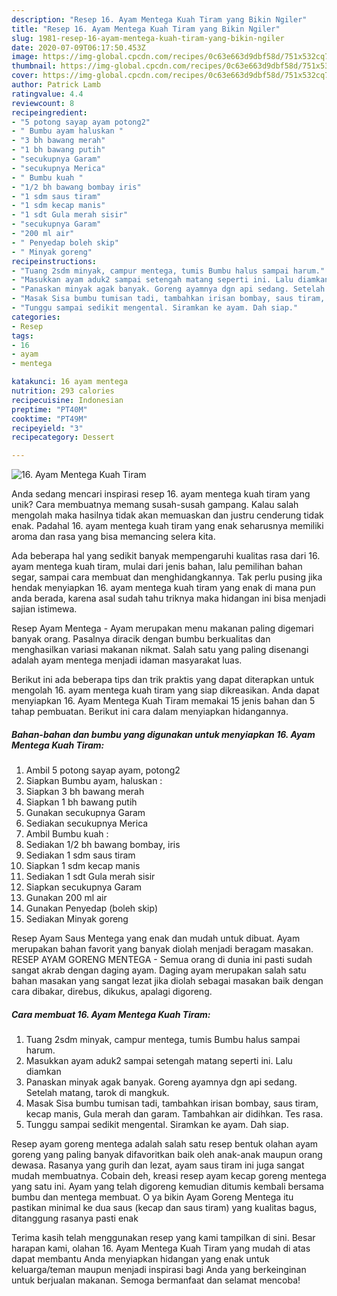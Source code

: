 ```yaml
---
description: "Resep 16. Ayam Mentega Kuah Tiram yang Bikin Ngiler"
title: "Resep 16. Ayam Mentega Kuah Tiram yang Bikin Ngiler"
slug: 1981-resep-16-ayam-mentega-kuah-tiram-yang-bikin-ngiler
date: 2020-07-09T06:17:50.453Z
image: https://img-global.cpcdn.com/recipes/0c63e663d9dbf58d/751x532cq70/16-ayam-mentega-kuah-tiram-foto-resep-utama.jpg
thumbnail: https://img-global.cpcdn.com/recipes/0c63e663d9dbf58d/751x532cq70/16-ayam-mentega-kuah-tiram-foto-resep-utama.jpg
cover: https://img-global.cpcdn.com/recipes/0c63e663d9dbf58d/751x532cq70/16-ayam-mentega-kuah-tiram-foto-resep-utama.jpg
author: Patrick Lamb
ratingvalue: 4.4
reviewcount: 8
recipeingredient:
- "5 potong sayap ayam potong2"
- " Bumbu ayam haluskan "
- "3 bh bawang merah"
- "1 bh bawang putih"
- "secukupnya Garam"
- "secukupnya Merica"
- " Bumbu kuah "
- "1/2 bh bawang bombay iris"
- "1 sdm saus tiram"
- "1 sdm kecap manis"
- "1 sdt Gula merah sisir"
- "secukupnya Garam"
- "200 ml air"
- " Penyedap boleh skip"
- " Minyak goreng"
recipeinstructions:
- "Tuang 2sdm minyak, campur mentega, tumis Bumbu halus sampai harum."
- "Masukkan ayam aduk2 sampai setengah matang seperti ini. Lalu diamkan"
- "Panaskan minyak agak banyak. Goreng ayamnya dgn api sedang. Setelah matang, tarok di mangkuk."
- "Masak Sisa bumbu tumisan tadi, tambahkan irisan bombay, saus tiram, kecap manis, Gula merah dan garam. Tambahkan air didihkan. Tes rasa."
- "Tunggu sampai sedikit mengental. Siramkan ke ayam. Dah siap."
categories:
- Resep
tags:
- 16
- ayam
- mentega

katakunci: 16 ayam mentega 
nutrition: 293 calories
recipecuisine: Indonesian
preptime: "PT40M"
cooktime: "PT49M"
recipeyield: "3"
recipecategory: Dessert

---
```



![16. Ayam Mentega Kuah Tiram](https://img-global.cpcdn.com/recipes/0c63e663d9dbf58d/751x532cq70/16-ayam-mentega-kuah-tiram-foto-resep-utama.jpg)

Anda sedang mencari inspirasi resep 16. ayam mentega kuah tiram yang unik? Cara membuatnya memang susah-susah gampang. Kalau salah mengolah maka hasilnya tidak akan memuaskan dan justru cenderung tidak enak. Padahal 16. ayam mentega kuah tiram yang enak seharusnya memiliki aroma dan rasa yang bisa memancing selera kita.

Ada beberapa hal yang sedikit banyak mempengaruhi kualitas rasa dari 16. ayam mentega kuah tiram, mulai dari jenis bahan, lalu pemilihan bahan segar, sampai cara membuat dan menghidangkannya. Tak perlu pusing jika hendak menyiapkan 16. ayam mentega kuah tiram yang enak di mana pun anda berada, karena asal sudah tahu triknya maka hidangan ini bisa menjadi sajian istimewa.

Resep Ayam Mentega - Ayam merupakan menu makanan paling digemari banyak orang. Pasalnya diracik dengan bumbu berkualitas dan menghasilkan variasi makanan nikmat. Salah satu yang paling disenangi adalah ayam mentega menjadi idaman masyarakat luas.


Berikut ini ada beberapa tips dan trik praktis yang dapat diterapkan untuk mengolah 16. ayam mentega kuah tiram yang siap dikreasikan. Anda dapat menyiapkan 16. Ayam Mentega Kuah Tiram memakai 15 jenis bahan dan 5 tahap pembuatan. Berikut ini cara dalam menyiapkan hidangannya.

<!--inarticleads1-->

##### Bahan-bahan dan bumbu yang digunakan untuk menyiapkan 16. Ayam Mentega Kuah Tiram:

1. Ambil 5 potong sayap ayam, potong2
1. Siapkan  Bumbu ayam, haluskan :
1. Siapkan 3 bh bawang merah
1. Siapkan 1 bh bawang putih
1. Gunakan secukupnya Garam
1. Sediakan secukupnya Merica
1. Ambil  Bumbu kuah :
1. Sediakan 1/2 bh bawang bombay, iris
1. Sediakan 1 sdm saus tiram
1. Siapkan 1 sdm kecap manis
1. Sediakan 1 sdt Gula merah sisir
1. Siapkan secukupnya Garam
1. Gunakan 200 ml air
1. Gunakan  Penyedap (boleh skip)
1. Sediakan  Minyak goreng


Resep Ayam Saus Mentega yang enak dan mudah untuk dibuat. Ayam merupakan bahan favorit yang banyak diolah menjadi beragam masakan. RESEP AYAM GORENG MENTEGA - Semua orang di dunia ini pasti sudah sangat akrab dengan daging ayam. Daging ayam merupakan salah satu bahan masakan yang sangat lezat jika diolah sebagai masakan baik dengan cara dibakar, direbus, dikukus, apalagi digoreng. 

<!--inarticleads2-->

##### Cara membuat 16. Ayam Mentega Kuah Tiram:

1. Tuang 2sdm minyak, campur mentega, tumis Bumbu halus sampai harum.
1. Masukkan ayam aduk2 sampai setengah matang seperti ini. Lalu diamkan
1. Panaskan minyak agak banyak. Goreng ayamnya dgn api sedang. Setelah matang, tarok di mangkuk.
1. Masak Sisa bumbu tumisan tadi, tambahkan irisan bombay, saus tiram, kecap manis, Gula merah dan garam. Tambahkan air didihkan. Tes rasa.
1. Tunggu sampai sedikit mengental. Siramkan ke ayam. Dah siap.


Resep ayam goreng mentega adalah salah satu resep bentuk olahan ayam goreng yang paling banyak difavoritkan baik oleh anak-anak maupun orang dewasa. Rasanya yang gurih dan lezat, ayam saus tiram ini juga sangat mudah membuatnya. Cobain deh, kreasi resep ayam kecap goreng mentega yang satu ini. Ayam yang telah digoreng kemudian ditumis kembali bersama bumbu dan mentega membuat. O ya bikin Ayam Goreng Mentega itu pastikan minimal ke dua saus (kecap dan saus tiram) yang kualitas bagus, ditanggung rasanya pasti enak 

Terima kasih telah menggunakan resep yang kami tampilkan di sini. Besar harapan kami, olahan 16. Ayam Mentega Kuah Tiram yang mudah di atas dapat membantu Anda menyiapkan hidangan yang enak untuk keluarga/teman maupun menjadi inspirasi bagi Anda yang berkeinginan untuk berjualan makanan. Semoga bermanfaat dan selamat mencoba!
